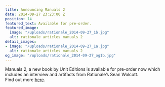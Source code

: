 ```yaml
---
title: Announcing Manuals 2
date: 2014-09-27 23:23:00 Z
position: 14
featured_text: Available for pre-order.
featured_image:
  image: "/uploads/rationale_2014-09-27_1b.jpg"
  alt: rationale articles manuals 2
detail_images:
- image: "/uploads/rationale_2014-09-27_1a.jpg"
  alt: rationale articles manuals 2
og_image: "/uploads/rationale_2014-09-27_og1b.jpg"
---
```


Manuals 2, a new book by Unit Editions is available for pre-order now which includes an interview and artifacts from Rationale’s Sean Wolcott. 
<br>
Find out more [here](https://www.uniteditions.com/).